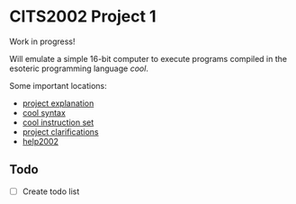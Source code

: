 # CITS2002 Project 1

Work in progress!

Will emulate a simple 16-bit computer to execute programs compiled in the esoteric programming language *cool*.

Some important locations:
 + [project explanation](http://teaching.csse.uwa.edu.au/units/CITS2002/projects/project1.php)
 + [cool syntax](http://teaching.csse.uwa.edu.au/units/CITS2002/projects/coolsyntax.php)
 + [cool instruction set](http://teaching.csse.uwa.edu.au/units/CITS2002/projects/coolinstructions.php)
 + [project clarifications](http://teaching.csse.uwa.edu.au/units/CITS2002/projects/project1-clarifications.php)
 + [help2002](https://secure.csse.uwa.edu.au/run/help2002)

## Todo
 + [ ] Create todo list

